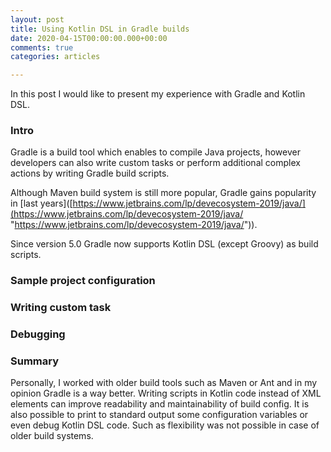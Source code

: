 ```yaml
---
layout: post
title: Using Kotlin DSL in Gradle builds
date: 2020-04-15T00:00:00.000+00:00
comments: true
categories: articles

---
```

In this post I would like to present my experience with Gradle and Kotlin DSL.

### Intro

Gradle is a build tool which enables to compile Java projects, however developers can also write custom tasks or perform additional complex actions by writing Gradle build scripts.

Although Maven build system is still more popular, Gradle gains popularity in \[last years\]([https://www.jetbrains.com/lp/devecosystem-2019/java/](https://www.jetbrains.com/lp/devecosystem-2019/java/ "https://www.jetbrains.com/lp/devecosystem-2019/java/")).

Since version 5.0 Gradle now supports Kotlin DSL (except Groovy) as build scripts.

### Sample project configuration

### Writing custom task

### Debugging

### Summary

Personally, I worked with older build tools such as Maven or Ant and in my opinion Gradle is a way better. Writing scripts in Kotlin code instead of XML elements can improve readability and maintainability of build config. It is also possible to print to standard output some configuration variables or even debug Kotlin DSL code. Such as flexibility was not possible in case of older build systems. 